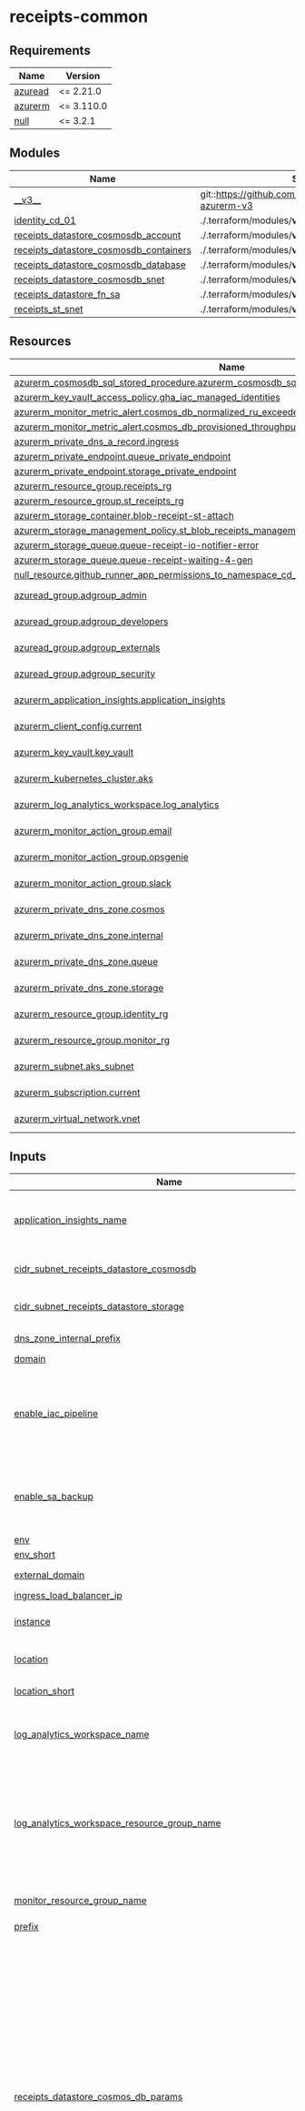 # receipts-common

<!-- markdownlint-disable -->
<!-- BEGIN_TF_DOCS -->
## Requirements

| Name | Version |
|------|---------|
| <a name="requirement_azuread"></a> [azuread](#requirement\_azuread) | <= 2.21.0 |
| <a name="requirement_azurerm"></a> [azurerm](#requirement\_azurerm) | <= 3.110.0 |
| <a name="requirement_null"></a> [null](#requirement\_null) | <= 3.2.1 |

## Modules

| Name | Source | Version |
|------|--------|---------|
| <a name="module___v3__"></a> [\_\_v3\_\_](#module\_\_\_v3\_\_) | git::https://github.com/pagopa/terraform-azurerm-v3 | ce3200bf6673671bd6e641722e6c9d7500043fda |
| <a name="module_identity_cd_01"></a> [identity\_cd\_01](#module\_identity\_cd\_01) | ./.terraform/modules/__v3__/github_federated_identity | n/a |
| <a name="module_receipts_datastore_cosmosdb_account"></a> [receipts\_datastore\_cosmosdb\_account](#module\_receipts\_datastore\_cosmosdb\_account) | ./.terraform/modules/__v3__/cosmosdb_account | n/a |
| <a name="module_receipts_datastore_cosmosdb_containers"></a> [receipts\_datastore\_cosmosdb\_containers](#module\_receipts\_datastore\_cosmosdb\_containers) | ./.terraform/modules/__v3__/cosmosdb_sql_container | n/a |
| <a name="module_receipts_datastore_cosmosdb_database"></a> [receipts\_datastore\_cosmosdb\_database](#module\_receipts\_datastore\_cosmosdb\_database) | ./.terraform/modules/__v3__/cosmosdb_sql_database | n/a |
| <a name="module_receipts_datastore_cosmosdb_snet"></a> [receipts\_datastore\_cosmosdb\_snet](#module\_receipts\_datastore\_cosmosdb\_snet) | ./.terraform/modules/__v3__/subnet | n/a |
| <a name="module_receipts_datastore_fn_sa"></a> [receipts\_datastore\_fn\_sa](#module\_receipts\_datastore\_fn\_sa) | ./.terraform/modules/__v3__/storage_account | n/a |
| <a name="module_receipts_st_snet"></a> [receipts\_st\_snet](#module\_receipts\_st\_snet) | ./.terraform/modules/__v3__/subnet | n/a |

## Resources

| Name | Type |
|------|------|
| [azurerm_cosmosdb_sql_stored_procedure.azurerm_cosmosdb_sql_stored_procedure](https://registry.terraform.io/providers/hashicorp/azurerm/latest/docs/resources/cosmosdb_sql_stored_procedure) | resource |
| [azurerm_key_vault_access_policy.gha_iac_managed_identities](https://registry.terraform.io/providers/hashicorp/azurerm/latest/docs/resources/key_vault_access_policy) | resource |
| [azurerm_monitor_metric_alert.cosmos_db_normalized_ru_exceeded](https://registry.terraform.io/providers/hashicorp/azurerm/latest/docs/resources/monitor_metric_alert) | resource |
| [azurerm_monitor_metric_alert.cosmos_db_provisioned_throughput_exceeded_ProvisionedThroughput](https://registry.terraform.io/providers/hashicorp/azurerm/latest/docs/resources/monitor_metric_alert) | resource |
| [azurerm_private_dns_a_record.ingress](https://registry.terraform.io/providers/hashicorp/azurerm/latest/docs/resources/private_dns_a_record) | resource |
| [azurerm_private_endpoint.queue_private_endpoint](https://registry.terraform.io/providers/hashicorp/azurerm/latest/docs/resources/private_endpoint) | resource |
| [azurerm_private_endpoint.storage_private_endpoint](https://registry.terraform.io/providers/hashicorp/azurerm/latest/docs/resources/private_endpoint) | resource |
| [azurerm_resource_group.receipts_rg](https://registry.terraform.io/providers/hashicorp/azurerm/latest/docs/resources/resource_group) | resource |
| [azurerm_resource_group.st_receipts_rg](https://registry.terraform.io/providers/hashicorp/azurerm/latest/docs/resources/resource_group) | resource |
| [azurerm_storage_container.blob-receipt-st-attach](https://registry.terraform.io/providers/hashicorp/azurerm/latest/docs/resources/storage_container) | resource |
| [azurerm_storage_management_policy.st_blob_receipts_management_policy](https://registry.terraform.io/providers/hashicorp/azurerm/latest/docs/resources/storage_management_policy) | resource |
| [azurerm_storage_queue.queue-receipt-io-notifier-error](https://registry.terraform.io/providers/hashicorp/azurerm/latest/docs/resources/storage_queue) | resource |
| [azurerm_storage_queue.queue-receipt-waiting-4-gen](https://registry.terraform.io/providers/hashicorp/azurerm/latest/docs/resources/storage_queue) | resource |
| [null_resource.github_runner_app_permissions_to_namespace_cd_01](https://registry.terraform.io/providers/hashicorp/null/latest/docs/resources/resource) | resource |
| [azuread_group.adgroup_admin](https://registry.terraform.io/providers/hashicorp/azuread/latest/docs/data-sources/group) | data source |
| [azuread_group.adgroup_developers](https://registry.terraform.io/providers/hashicorp/azuread/latest/docs/data-sources/group) | data source |
| [azuread_group.adgroup_externals](https://registry.terraform.io/providers/hashicorp/azuread/latest/docs/data-sources/group) | data source |
| [azuread_group.adgroup_security](https://registry.terraform.io/providers/hashicorp/azuread/latest/docs/data-sources/group) | data source |
| [azurerm_application_insights.application_insights](https://registry.terraform.io/providers/hashicorp/azurerm/latest/docs/data-sources/application_insights) | data source |
| [azurerm_client_config.current](https://registry.terraform.io/providers/hashicorp/azurerm/latest/docs/data-sources/client_config) | data source |
| [azurerm_key_vault.key_vault](https://registry.terraform.io/providers/hashicorp/azurerm/latest/docs/data-sources/key_vault) | data source |
| [azurerm_kubernetes_cluster.aks](https://registry.terraform.io/providers/hashicorp/azurerm/latest/docs/data-sources/kubernetes_cluster) | data source |
| [azurerm_log_analytics_workspace.log_analytics](https://registry.terraform.io/providers/hashicorp/azurerm/latest/docs/data-sources/log_analytics_workspace) | data source |
| [azurerm_monitor_action_group.email](https://registry.terraform.io/providers/hashicorp/azurerm/latest/docs/data-sources/monitor_action_group) | data source |
| [azurerm_monitor_action_group.opsgenie](https://registry.terraform.io/providers/hashicorp/azurerm/latest/docs/data-sources/monitor_action_group) | data source |
| [azurerm_monitor_action_group.slack](https://registry.terraform.io/providers/hashicorp/azurerm/latest/docs/data-sources/monitor_action_group) | data source |
| [azurerm_private_dns_zone.cosmos](https://registry.terraform.io/providers/hashicorp/azurerm/latest/docs/data-sources/private_dns_zone) | data source |
| [azurerm_private_dns_zone.internal](https://registry.terraform.io/providers/hashicorp/azurerm/latest/docs/data-sources/private_dns_zone) | data source |
| [azurerm_private_dns_zone.queue](https://registry.terraform.io/providers/hashicorp/azurerm/latest/docs/data-sources/private_dns_zone) | data source |
| [azurerm_private_dns_zone.storage](https://registry.terraform.io/providers/hashicorp/azurerm/latest/docs/data-sources/private_dns_zone) | data source |
| [azurerm_resource_group.identity_rg](https://registry.terraform.io/providers/hashicorp/azurerm/latest/docs/data-sources/resource_group) | data source |
| [azurerm_resource_group.monitor_rg](https://registry.terraform.io/providers/hashicorp/azurerm/latest/docs/data-sources/resource_group) | data source |
| [azurerm_subnet.aks_subnet](https://registry.terraform.io/providers/hashicorp/azurerm/latest/docs/data-sources/subnet) | data source |
| [azurerm_subscription.current](https://registry.terraform.io/providers/hashicorp/azurerm/latest/docs/data-sources/subscription) | data source |
| [azurerm_virtual_network.vnet](https://registry.terraform.io/providers/hashicorp/azurerm/latest/docs/data-sources/virtual_network) | data source |

## Inputs

| Name | Description | Type | Default | Required |
|------|-------------|------|---------|:--------:|
| <a name="input_application_insights_name"></a> [application\_insights\_name](#input\_application\_insights\_name) | Specifies the name of the Application Insights. | `string` | n/a | yes |
| <a name="input_cidr_subnet_receipts_datastore_cosmosdb"></a> [cidr\_subnet\_receipts\_datastore\_cosmosdb](#input\_cidr\_subnet\_receipts\_datastore\_cosmosdb) | Cosmos DB address space | `list(string)` | `null` | no |
| <a name="input_cidr_subnet_receipts_datastore_storage"></a> [cidr\_subnet\_receipts\_datastore\_storage](#input\_cidr\_subnet\_receipts\_datastore\_storage) | Storage address space | `list(string)` | `null` | no |
| <a name="input_dns_zone_internal_prefix"></a> [dns\_zone\_internal\_prefix](#input\_dns\_zone\_internal\_prefix) | The dns subdomain. | `string` | `null` | no |
| <a name="input_domain"></a> [domain](#input\_domain) | n/a | `string` | n/a | yes |
| <a name="input_enable_iac_pipeline"></a> [enable\_iac\_pipeline](#input\_enable\_iac\_pipeline) | If true create the key vault policy to allow used by azure devops iac pipelines. | `bool` | `false` | no |
| <a name="input_enable_sa_backup"></a> [enable\_sa\_backup](#input\_enable\_sa\_backup) | (Optional) Enables storage account backup PIT restore | `bool` | `false` | no |
| <a name="input_env"></a> [env](#input\_env) | n/a | `string` | n/a | yes |
| <a name="input_env_short"></a> [env\_short](#input\_env\_short) | n/a | `string` | n/a | yes |
| <a name="input_external_domain"></a> [external\_domain](#input\_external\_domain) | Domain for delegation | `string` | `null` | no |
| <a name="input_ingress_load_balancer_ip"></a> [ingress\_load\_balancer\_ip](#input\_ingress\_load\_balancer\_ip) | n/a | `string` | n/a | yes |
| <a name="input_instance"></a> [instance](#input\_instance) | One of beta, prod01, prod02 | `string` | n/a | yes |
| <a name="input_location"></a> [location](#input\_location) | One of westeurope, northeurope | `string` | n/a | yes |
| <a name="input_location_short"></a> [location\_short](#input\_location\_short) | One of wue, neu | `string` | n/a | yes |
| <a name="input_log_analytics_workspace_name"></a> [log\_analytics\_workspace\_name](#input\_log\_analytics\_workspace\_name) | Specifies the name of the Log Analytics Workspace. | `string` | n/a | yes |
| <a name="input_log_analytics_workspace_resource_group_name"></a> [log\_analytics\_workspace\_resource\_group\_name](#input\_log\_analytics\_workspace\_resource\_group\_name) | The name of the resource group in which the Log Analytics workspace is located in. | `string` | n/a | yes |
| <a name="input_monitor_resource_group_name"></a> [monitor\_resource\_group\_name](#input\_monitor\_resource\_group\_name) | Monitor resource group name | `string` | n/a | yes |
| <a name="input_prefix"></a> [prefix](#input\_prefix) | n/a | `string` | n/a | yes |
| <a name="input_receipts_datastore_cosmos_db_params"></a> [receipts\_datastore\_cosmos\_db\_params](#input\_receipts\_datastore\_cosmos\_db\_params) | n/a | <pre>object({<br/>    kind           = string<br/>    capabilities   = list(string)<br/>    offer_type     = string<br/>    server_version = string<br/>    consistency_policy = object({<br/>      consistency_level       = string<br/>      max_interval_in_seconds = number<br/>      max_staleness_prefix    = number<br/>    })<br/>    main_geo_location_zone_redundant = bool<br/>    enable_free_tier                 = bool<br/>    additional_geo_locations = list(object({<br/>      location          = string<br/>      failover_priority = number<br/>      zone_redundant    = bool<br/>    }))<br/>    private_endpoint_enabled          = bool<br/>    public_network_access_enabled     = bool<br/>    is_virtual_network_filter_enabled = bool<br/>    backup_continuous_enabled         = bool<br/>    container_default_ttl             = number<br/>    max_throughput                    = number<br/>    max_throughput_alt                = number<br/>  })</pre> | n/a | yes |
| <a name="input_receipts_datastore_fn_sa_advanced_threat_protection"></a> [receipts\_datastore\_fn\_sa\_advanced\_threat\_protection](#input\_receipts\_datastore\_fn\_sa\_advanced\_threat\_protection) | Enable contract threat advanced protection | `bool` | `false` | no |
| <a name="input_receipts_datastore_fn_sa_backup_retention_days"></a> [receipts\_datastore\_fn\_sa\_backup\_retention\_days](#input\_receipts\_datastore\_fn\_sa\_backup\_retention\_days) | Number of days to retain backups. | `number` | `0` | no |
| <a name="input_receipts_datastore_fn_sa_delete_after_last_access"></a> [receipts\_datastore\_fn\_sa\_delete\_after\_last\_access](#input\_receipts\_datastore\_fn\_sa\_delete\_after\_last\_access) | Number of days since modification to blob before deleting | `number` | `3650` | no |
| <a name="input_receipts_datastore_fn_sa_delete_retention_days"></a> [receipts\_datastore\_fn\_sa\_delete\_retention\_days](#input\_receipts\_datastore\_fn\_sa\_delete\_retention\_days) | Number of days to retain deleted. | `number` | `0` | no |
| <a name="input_receipts_datastore_fn_sa_enable_versioning"></a> [receipts\_datastore\_fn\_sa\_enable\_versioning](#input\_receipts\_datastore\_fn\_sa\_enable\_versioning) | Enable sa versioning | `bool` | `false` | no |
| <a name="input_receipts_datastore_fn_sa_tier_to_cool_after_last_access"></a> [receipts\_datastore\_fn\_sa\_tier\_to\_cool\_after\_last\_access](#input\_receipts\_datastore\_fn\_sa\_tier\_to\_cool\_after\_last\_access) | Number of days since last access to blob before moving to cool tier | `number` | `183` | no |
| <a name="input_receipts_datastore_queue_fn_sa_advanced_threat_protection"></a> [receipts\_datastore\_queue\_fn\_sa\_advanced\_threat\_protection](#input\_receipts\_datastore\_queue\_fn\_sa\_advanced\_threat\_protection) | Enable contract threat advanced protection | `bool` | `false` | no |
| <a name="input_receipts_datastore_queue_fn_sa_delete_retention_days"></a> [receipts\_datastore\_queue\_fn\_sa\_delete\_retention\_days](#input\_receipts\_datastore\_queue\_fn\_sa\_delete\_retention\_days) | Number of days to retain deleted. | `number` | `30` | no |
| <a name="input_receipts_max_retry_queuing"></a> [receipts\_max\_retry\_queuing](#input\_receipts\_max\_retry\_queuing) | Max retry queuing when the node calling fails. | `number` | `5` | no |
| <a name="input_receipts_queue_delay_sec"></a> [receipts\_queue\_delay\_sec](#input\_receipts\_queue\_delay\_sec) | The length of time during which the message will be invisible, starting when it is added to the queue. | `number` | `3600` | no |
| <a name="input_receipts_queue_retention_sec"></a> [receipts\_queue\_retention\_sec](#input\_receipts\_queue\_retention\_sec) | The maximum time to allow the message to be in the queue. | `number` | `86400` | no |
| <a name="input_receipts_storage_account_replication_type"></a> [receipts\_storage\_account\_replication\_type](#input\_receipts\_storage\_account\_replication\_type) | (Optional) Receipts datastore storage account replication type | `string` | `"LRS"` | no |
| <a name="input_receipts_tier_to_archive_after_days_since_last_access_time_greater_than"></a> [receipts\_tier\_to\_archive\_after\_days\_since\_last\_access\_time\_greater\_than](#input\_receipts\_tier\_to\_archive\_after\_days\_since\_last\_access\_time\_greater\_than) | Number of days since last access to blob before moving to archive tier | `number` | `730` | no |
| <a name="input_tags"></a> [tags](#input\_tags) | n/a | `map(any)` | <pre>{<br/>  "CreatedBy": "Terraform"<br/>}</pre> | no |

## Outputs

No outputs.
<!-- END_TF_DOCS -->
